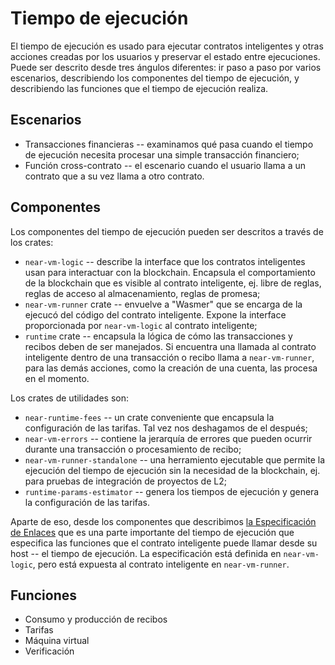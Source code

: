 # Tiempo de ejecución

El tiempo de ejecución es usado para ejecutar contratos inteligentes y otras acciones creadas por los usuarios y preservar el estado entre ejecuciones.
Puede ser descrito desde tres ángulos diferentes: ir paso a paso por varios escenarios, describiendo los componentes del tiempo de ejecución,
y describiendo las funciones que el tiempo de ejecución realiza.

## Escenarios

- Transacciones financieras -- examinamos qué pasa cuando el tiempo de ejecución necesita procesar una simple transacción financiero;
- Función cross-contrato -- el escenario cuando el usuario llama a un contrato que a su vez llama a otro contrato.

## Componentes

Los componentes del tiempo de ejecución pueden ser descritos a través de los crates:

- `near-vm-logic` -- describe la interface que los contratos inteligentes usan para interactuar con la blockchain.
  Encapsula el comportamiento de la blockchain que es visible al contrato inteligente, ej. libre de reglas, reglas de acceso al almacenamiento, reglas de promesa;
- `near-vm-runner` crate -- envuelve a "Wasmer" que se encarga de la ejecucó del código del contrato inteligente. Expone la interface
  proporcionada por `near-vm-logic` al contrato inteligente;
- `runtime` crate -- encapsula la lógica de cómo las transacciones y recibos deben de ser manejados. Si encuentra
  una llamada al contrato inteligente dentro de una transacción o recibo llama a `near-vm-runner`, para las demás acciones, como
  la creación de una cuenta, las procesa en el momento.

Los crates de utilidades son:

- `near-runtime-fees` -- un crate conveniente que encapsula la configuración de las tarifas. Tal vez nos deshagamos de el después;
- `near-vm-errors` -- contiene la jerarquía de errores que pueden ocurrir durante una transacción o procesamiento de recibo;
- `near-vm-runner-standalone` -- una herramiento ejecutable que permite la ejecución del tiempo de ejecución sin la necesidad de la blockchain, ej. para
  pruebas de integración de proyectos de L2;
- `runtime-params-estimator` -- genera los tiempos de ejecución y genera la configuración de las tarifas.

Aparte de eso, desde los componentes que describimos [la Especificación de Enlaces](BindingsSpec/BindingsSpec.md) que es una
parte importante del tiempo de ejecución que especifica las funciones que el contrato inteligente puede llamar desde su host -- el tiempo de ejecución.
La especificación está definida en `near-vm-logic`, pero está expuesta al contrato inteligente en `near-vm-runner`.

## Funciones

- Consumo y producción de recibos
- Tarifas
- Máquina virtual
- Verificación
